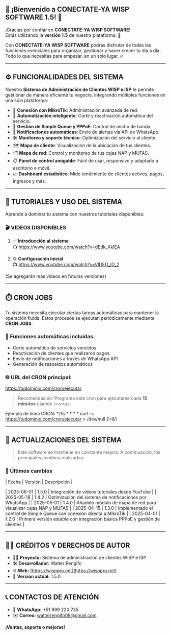 ## 🎉 ¡Bienvenido a **CONECTATE-YA WISP SOFTWARE 1.5**! 🚀

¡Gracias por confiar en **CONECTATE-YA WISP SOFTWARE**!  
Estás utilizando la **versión 1.5** de nuestra plataforma. 🎯

Con **CONECTATE-YA WISP SOFTWARE** podrás disfrutar de todas las funciones esenciales para organizar, gestionar y hacer crecer tu día a día.  
Todo lo que necesitas para empezar, en un solo lugar. 🔥

---

## ⚙️ FUNCIONALIDADES DEL SISTEMA

Nuestro **Sistema de Administración de Clientes WISP e ISP** te permite gestionar de manera eficiente tu negocio, integrando múltiples funciones en una sola plataforma:

- 📡 **Conexión con MikroTik**: Administración avanzada de red.
- 🔄 **Automatización inteligente**: Corte y reactivación automática del servicio.
- 📶 **Gestión de Simple Queue y PPPoE**: Control de ancho de banda.
- 📲 **Notificaciones automáticas**: Envío de alertas vía API de WhatsApp.
- 🛠️ **Monitoreo y soporte técnico**: Optimización del servicio al cliente.
- 🗺️ **Mapa de cliente**: Visualización de la ubicación de tus clientes.
- 🗂️ **Mapa de red**: Control y monitoreo de tus cajas NAP y MUFAS.
- 📋 **Panel de control amigable**: Fácil de usar, responsivo y adaptado a escritorio o móvil.
- 📈 **Dashboard estadístico**: Mide rendimiento de clientes activos, pagos, ingresos y más.

---

## 🧪 TUTORIALES Y USO DEL SISTEMA

Aprende a dominar tu sistema con nuestros tutoriales disponibles:

### 🎬 VIDEOS DISPONIBLES

1. ✅ **Introducción al sistema**  
   📺 https://www.youtube.com/watch?v=dEtIk_XkIEA

2. ⚙️ **Configuración inicial**  
   📺 https://www.youtube.com/watch?v=VIDEO_ID_2

(Se agregarán más vídeos en futuras versiones)

---

## ⏱️ CRON JOBS

Tu sistema necesita ejecutar ciertas tareas automáticas para mantener la operación fluida. Estos procesos se ejecutan periódicamente mediante **CRON JOBS**.

### 🔁 Funciones automáticas incluidas:

- Corte automático de servicios vencidos
- Reactivación de clientes que realizaron pagos
- Envío de notificaciones a través de WhatsApp API
- Generación de respaldos automáticos

### 🌐 URL del CRON principal:

https://tudominio.com/cron/ejecutar

> Recomendación: Programa este cron para ejecutarse cada **15 minutos** usando `crontab`.

Ejemplo de línea CRON:
*/15 * * * * curl -s https://tudominio.com/cron/ejecutar > /dev/null 2>&1


---

## 📅 ACTUALIZACIONES DEL SISTEMA

> Este software se mantiene en constante mejora. A continuación, los principales cambios realizados:

### 📌 Últimos cambios

| Fecha       | Versión | Descripción                                                                 |

| 2025-06-01  | 1.5.0   | Integración de videos tutoriales desde YouTube                             |
| 2025-05-18  | 1.4.2   | Optimización del sistema de notificaciones por WhatsApp                    |
| 2025-05-01  | 1.4.0   | Añadido módulo de mapa de red para visualizar cajas NAP y MUFAS            |
| 2025-04-15  | 1.3.0   | Implementado el control de Simple Queue con conexión directa a MikroTik    |
| 2025-04-01  | 1.2.0   | Primera versión estable con integración básica PPPoE y gestión de clientes |

---

## 🧑‍💻 CRÉDITOS Y DERECHOS DE AUTOR

- 👨‍💻 **Proyecto:** Sistema de administración de clientes WISP e ISP  
- 🛠️ **Desarrollador:** Walter Rengifo  
- 🌐 **Web:** [https://wisppro.net](https://wisppro.net)  
- 🔢 **Versión actual:** 1.5.0

---

## 📞 CONTACTOS DE ATENCIÓN

- 📱 **WhatsApp:** +51 999 220 735  
- ✉️ **Correo:** walterrengifo08@gmail.com  

**¡Ventas, soporte o mejoras!**



